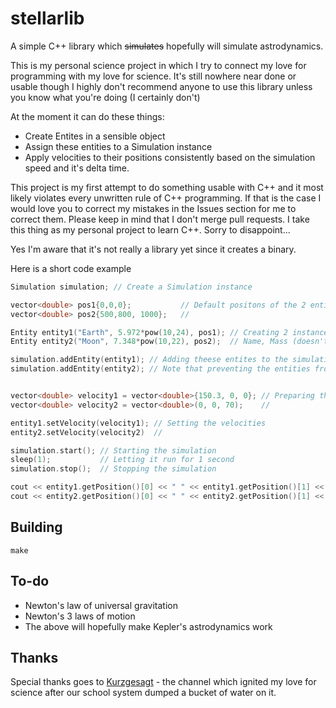 # stellarlib
A simple C++ library which ~~simulates~~ hopefully will simulate astrodynamics.

This is my personal science project in which I try to connect my love for programming with my love for science.
It's still nowhere near done or usable though I highly don't recommend anyone to use this library unless you know what you're doing (I certainly don't)

At the moment it can do these things:
- Create Entites in a sensible object
- Assign these entities to a Simulation instance
- Apply velocities to their positions consistently based on the simulation speed and it's delta time.

This project is my first attempt to do something usable with C++ and it most likely violates every unwritten rule of C++ programming.
If that is the case I would love you to correct my mistakes in the Issues section for me to correct them. Please keep in mind that I
don't merge pull requests. I take this thing as my personal project to learn C++. Sorry to disappoint...

Yes I'm aware that it's not really a library yet since it creates a binary.

Here is a short code example
```cpp
Simulation simulation; // Create a Simulation instance

vector<double> pos1{0,0,0};           // Default positons of the 2 entities we're going to create
vector<double> pos2{500,800, 1000};   //

Entity entity1("Earth", 5.972*pow(10,24), pos1); // Creating 2 instances of the Entity class
Entity entity2("Moon", 7.348*pow(10,22), pos2);  // Name, Mass (doesn't do anything yet), default position

simulation.addEntity(entity1); // Adding theese entites to the simulation
simulation.addEntity(entity2); // Note that preventing the entities from being in two simulations at once is not yet implemented


vector<double> velocity1 = vector<double>{150.3, 0, 0}; // Preparing the velocities
vector<double> velocity2 = vector<double>(0, 0, 70);    //

entity1.setVelocity(velocity1); // Setting the velocities
entity2.setVelocity(velocity2)  //

simulation.start(); // Starting the simulation
sleep(1);           // Letting it run for 1 second
simulation.stop();  // Stopping the simulation

cout << entity1.getPosition()[0] << " " << entity1.getPosition()[1] << " " <<entity1.getPosition()[2] << endl;  // Printing the results
cout << entity2.getPosition()[0] << " " << entity2.getPosition()[1] << " " <<entity2.getPosition()[2] << endl;  //
```

## Building
```
make
```

## To-do
- Newton's law of universal gravitation
- Newton's 3 laws of motion
- The above will hopefully make Kepler's astrodynamics work

## Thanks
Special thanks goes to [Kurzgesagt](https://www.youtube.com/c/inanutshell) - the channel which ignited my love for science after our school system dumped a bucket of water on it.
